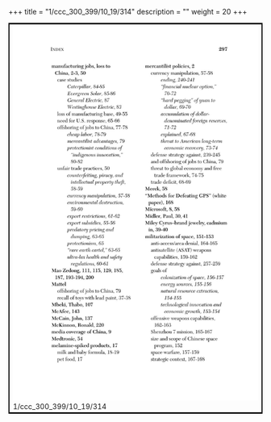 +++
title = "1/ccc_300_399/10_19/314"
description = ""
weight = 20
+++

<table style="border:2px solid black;max-width:800px;max-height:800px;" 
><tr><td><img class="center-fit-jpg"
src="/jpg_/out_jpg_dbc_314.jpg"  >1/ccc_300_399/10_19/314</img></td></tr></table>